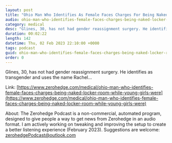 ```yaml
---
layout: post
title: "Ohio Man Who Identifies As Female Faces Charges For Being Naked In Locker Room While Young Girls Were Present"
audio: ohio-man-who-identifies-female-faces-charges-being-naked-locker-room-while-young-girls-were-0
category: medical
desc: "Glines, 30, has not had gender reassignment surgery. He identifies as transgender and uses the name Rachel..."
duration: 00:02:22
length: 142
datetime: Thu, 02 Feb 2023 22:10:00 +0000
tags: podcast
guid: ohio-man-who-identifies-female-faces-charges-being-naked-locker-room-while-young-girls-were-0
order: 0
---
```

Glines, 30, has not had gender reassignment surgery. He identifies as transgender and uses the name Rachel...

Link: [https://www.zerohedge.com/medical/ohio-man-who-identifies-female-faces-charges-being-naked-locker-room-while-young-girls-were](https://www.zerohedge.com/medical/ohio-man-who-identifies-female-faces-charges-being-naked-locker-room-while-young-girls-were)

About: The Zerohedge Podcast is a non-commercial, automated program, designed to give people a way to get news from Zerohedge in an audio format.  I am actively working on tweaking and improving the setup to create a better listening experience (February 2023).  Suggestions are welcome: [zerohedgePodcast@outlook.com](mailto:zerohedgePodcast@outlook.com)